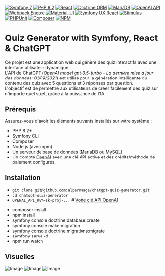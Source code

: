 [![Symfony 7](https://img.shields.io/badge/Symfony-7.3-black.svg?style=flat-square&logo=symfony)](https://symfony.com/)
[![PHP 8.2](https://img.shields.io/badge/PHP-8.2-purple.svg?style=flat-square&logo=php)](https://www.php.net/)
[![React](https://img.shields.io/badge/React-61DAFB?style=flat-square&logo=react&logoColor=black)](https://react.dev/)
[![Doctrine ORM](https://img.shields.io/badge/Doctrine%20ORM-AA0000?style=flat-square&logo=doctrine&logoColor=white)](https://www.doctrine-project.org/projects/orm.html)
[![MariaDB](https://img.shields.io/badge/MariaDB-003545?style=flat-square&logo=mariadb&logoColor=white)](https://mariadb.org/)
[![OpenAI API](https://img.shields.io/badge/OpenAI%20API-424650?style=flat-square&logo=openai&logoColor=white)](https://platform.openai.com/docs/overview)
[![Webpack Encore](https://img.shields.io/badge/Webpack%20Encore-8DD6F9?style=flat-square&logo=webpack&logoColor=black)](https://symfony.com/doc/current/frontend/encore/index.html)
[![Material-UI](https://img.shields.io/badge/Material--UI-007FFF?style=flat-square&logo=mui&logoColor=white)](https://mui.com/)
[![Symfony UX React](https://img.shields.io/badge/Symfony%20UX%20React-1A405D?style=flat-square&logo=symfony&logoColor=white)](https://symfony.com/bundles/ux-react/current/index.html)
[![Stimulus](https://img.shields.io/badge/Stimulus-48A096?style=flat-square&logo=hotwired&logoColor=white)](https://stimulus.hotwired.dev/)
[![PHPUnit](https://img.shields.io/badge/PHPUnit-8A1BE2?style=flat-square&logo=phpunit&logoColor=white)](https://phpunit.de/)
[![Composer](https://img.shields.io/badge/Composer-885630?style=flat-square&logo=composer&logoColor=white)](https://getcomposer.org/)
[![NPM](https://img.shields.io/badge/NPM-CB3837?style=flat-square&logo=npm&logoColor=white)](https://www.npmjs.com/)

#  Quiz Generator with Symfony, React & ChatGPT
Ce projet est une application web qui génère des quiz interactifs avec une interface utilisateur dynamique.  
L'API de ChatGPT (_OpenAI model gpt-3.5-turbo_ - _La dernière mise à jour des données: 01/09/2021_) est utilisé pour la génération intelligente du contenu des quiz avec 5 questions et 3 réponses par question.  
L'objectif est de permettre aux utilisateurs de créer facilement des quiz sur n'importe quel sujet, grâce à la puissance de l'IA.

## Prérequis

Assurez-vous d'avoir les éléments suivants installés sur votre système :

- PHP 8.2+
- Symfony CLI
- Composer
- Node.js (avec npm)
- Un serveur de base de données (MariaDB ou MySQL)
- Un compte [OpenAI](https://openai.com/index/openai-api/) avec une clé API active et des crédits/méthode de paiement configurés.

## Installation
- `git clone git@github.com:alpernuage/chatgpt-quiz-generator.git`
- `cd chatgpt-quiz-generator`
- `OPENAI_API_KEY=sk-proj-...` # [Votre clé API OpenAI](https://platform.openai.com/account/api-keys)

[//]: # (- `make install`)

- composer install
- npm install
- symfony console doctrine:database:create
- symfony console make:migration
- symfony console doctrine:migrations:migrate
- symfony serve -d
- npm run watch

## Visuelles
![Image](https://github.com/user-attachments/assets/5bbf85b1-5529-4711-bdba-059146d9c3b4)
![Image](https://github.com/user-attachments/assets/cd3bcc6e-214b-44f1-b1db-ddd0b52ae0be)
![Image](https://github.com/user-attachments/assets/704be1b9-b4a5-49a1-8628-e9382fbf65d3)
